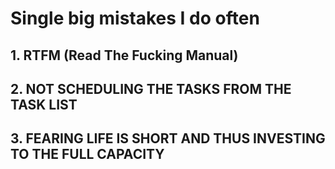 # Single big mistakes I do often

## 1. RTFM (Read The Fucking Manual)

## 2. NOT SCHEDULING THE TASKS FROM THE TASK LIST

## 3. FEARING LIFE IS SHORT AND THUS INVESTING TO THE FULL CAPACITY
